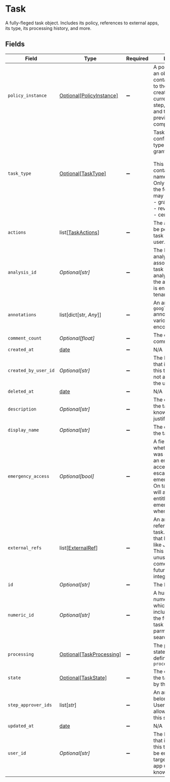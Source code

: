 # Task

A fully-fleged task object. Includes its policy, references to external apps, its type, its processing history, and more.


## Fields

| Field                                                                                                                                                                                                                              | Type                                                                                                                                                                                                                               | Required                                                                                                                                                                                                                           | Description                                                                                                                                                                                                                        |
| ---------------------------------------------------------------------------------------------------------------------------------------------------------------------------------------------------------------------------------- | ---------------------------------------------------------------------------------------------------------------------------------------------------------------------------------------------------------------------------------- | ---------------------------------------------------------------------------------------------------------------------------------------------------------------------------------------------------------------------------------- | ---------------------------------------------------------------------------------------------------------------------------------------------------------------------------------------------------------------------------------- |
| `policy_instance`                                                                                                                                                                                                                  | [Optional[PolicyInstance]](../../models/shared/policyinstance.md)                                                                                                                                                                  | :heavy_minus_sign:                                                                                                                                                                                                                 | A policy instance is an object that contains a reference to the policy it was created from, the currently executing step, the next steps, and the history of previously completed steps.                                           |
| `task_type`                                                                                                                                                                                                                        | [Optional[TaskType]](../../models/shared/tasktype.md)                                                                                                                                                                              | :heavy_minus_sign:                                                                                                                                                                                                                 | Task Type provides configuration for the type of task: certify, grant, or revoke<br/><br/>This message contains a oneof named task_type. Only a single field of the following list may be set at a time:<br/>  - grant<br/>  - revoke<br/>  - certify<br/> |
| `actions`                                                                                                                                                                                                                          | list[[TaskActions](../../models/shared/taskactions.md)]                                                                                                                                                                            | :heavy_minus_sign:                                                                                                                                                                                                                 | The actions that can be performed on the task by the current user.                                                                                                                                                                 |
| `analysis_id`                                                                                                                                                                                                                      | *Optional[str]*                                                                                                                                                                                                                    | :heavy_minus_sign:                                                                                                                                                                                                                 | The ID of the analysis object associated with this task created by an analysis workflow if the analysis feature is enabled for your tenant.                                                                                        |
| `annotations`                                                                                                                                                                                                                      | list[dict[str, *Any*]]                                                                                                                                                                                                             | :heavy_minus_sign:                                                                                                                                                                                                                 | An array of `google.protobuf.Any` annotations with various base64-encoded data.                                                                                                                                                    |
| `comment_count`                                                                                                                                                                                                                    | *Optional[float]*                                                                                                                                                                                                                  | :heavy_minus_sign:                                                                                                                                                                                                                 | The count of comments.                                                                                                                                                                                                             |
| `created_at`                                                                                                                                                                                                                       | [date](https://docs.python.org/3/library/datetime.html#date-objects)                                                                                                                                                               | :heavy_minus_sign:                                                                                                                                                                                                                 | N/A                                                                                                                                                                                                                                |
| `created_by_user_id`                                                                                                                                                                                                               | *Optional[str]*                                                                                                                                                                                                                    | :heavy_minus_sign:                                                                                                                                                                                                                 | The ID of the user that is the creator of this task. This may not always match the userId field.                                                                                                                                   |
| `deleted_at`                                                                                                                                                                                                                       | [date](https://docs.python.org/3/library/datetime.html#date-objects)                                                                                                                                                               | :heavy_minus_sign:                                                                                                                                                                                                                 | N/A                                                                                                                                                                                                                                |
| `description`                                                                                                                                                                                                                      | *Optional[str]*                                                                                                                                                                                                                    | :heavy_minus_sign:                                                                                                                                                                                                                 | The description of the task. This is also known as justification.                                                                                                                                                                  |
| `display_name`                                                                                                                                                                                                                     | *Optional[str]*                                                                                                                                                                                                                    | :heavy_minus_sign:                                                                                                                                                                                                                 | The display name of the task.                                                                                                                                                                                                      |
| `emergency_access`                                                                                                                                                                                                                 | *Optional[bool]*                                                                                                                                                                                                                   | :heavy_minus_sign:                                                                                                                                                                                                                 | A field indicating whether this task was created using an emergency access flow, or escalated to emergency access. On task creation, it will also use the app entitlement's emergency policy when possible.                        |
| `external_refs`                                                                                                                                                                                                                    | list[[ExternalRef](../../models/shared/externalref.md)]                                                                                                                                                                            | :heavy_minus_sign:                                                                                                                                                                                                                 | An array of external references to the task. Historically that has been items like Jira task IDs. This is currently unused, but may come back in the future for integrations.                                                      |
| `id`                                                                                                                                                                                                                               | *Optional[str]*                                                                                                                                                                                                                    | :heavy_minus_sign:                                                                                                                                                                                                                 | The ID of the task.                                                                                                                                                                                                                |
| `numeric_id`                                                                                                                                                                                                                       | *Optional[str]*                                                                                                                                                                                                                    | :heavy_minus_sign:                                                                                                                                                                                                                 | A human-usable numeric ID of a task which can be included in place of the fully qualified task id in path parmeters (but not search queries).                                                                                      |
| `processing`                                                                                                                                                                                                                       | [Optional[TaskProcessing]](../../models/shared/taskprocessing.md)                                                                                                                                                                  | :heavy_minus_sign:                                                                                                                                                                                                                 | The processing state of a task as defined by the `processing_enum`                                                                                                                                                                 |
| `state`                                                                                                                                                                                                                            | [Optional[TaskState]](../../models/shared/taskstate.md)                                                                                                                                                                            | :heavy_minus_sign:                                                                                                                                                                                                                 | The current state of the task as defined by the `state_enum`                                                                                                                                                                       |
| `step_approver_ids`                                                                                                                                                                                                                | list[*str*]                                                                                                                                                                                                                        | :heavy_minus_sign:                                                                                                                                                                                                                 | An array of IDs belonging to Identity Users that are allowed to review this step in a task.                                                                                                                                        |
| `updated_at`                                                                                                                                                                                                                       | [date](https://docs.python.org/3/library/datetime.html#date-objects)                                                                                                                                                               | :heavy_minus_sign:                                                                                                                                                                                                                 | N/A                                                                                                                                                                                                                                |
| `user_id`                                                                                                                                                                                                                          | *Optional[str]*                                                                                                                                                                                                                    | :heavy_minus_sign:                                                                                                                                                                                                                 | The ID of the user that is the target of this task. This may be empty if we're targeting a specific app user that has no known identity user.                                                                                      |